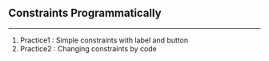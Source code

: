 ## Constraints Programmatically

---

1. Practice1 : Simple constraints with label and button
2. Practice2 : Changing constraints by code 
